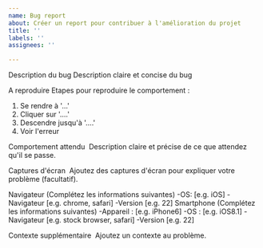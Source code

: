 ```yaml
---
name: Bug report
about: Créer un report pour contribuer à l'amélioration du projet
title: ''
labels: ''
assignees: ''

---
```


Description du bug
Description claire et concise du bug

A reproduire
Etapes pour reproduire le comportement :
1. Se rendre à '...'
2. Cliquer sur '....'
3. Descendre jusqu'à '....'
4. Voir l'erreur

Comportement attendu
 Description claire et précise de ce que attendez qu'il se passe.

Captures d'écran
 Ajoutez des captures d'écran pour expliquer votre problème (facultatif).

Navigateur (Complétez les informations suivantes) 
-OS: [e.g. iOS]
-Navigateur [e.g. chrome, safari]
-Version [e.g. 22]
 Smartphone (Complétez les informations suivantes) 
-Appareil : [e.g. iPhone6]
-OS : [e.g. iOS8.1]
-Navigateur [e.g. stock browser, safari]
-Version [e.g. 22]

Contexte supplémentaire 
Ajoutez un contexte au problème.
